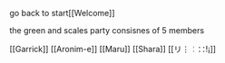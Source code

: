 go back to start[[Welcome]]

the green and scales party consisnes of 5 members

[[Garrick]]
[[Aronim-e]]
[[Maru]]
[[Shara]]
[[リ⋮╎∷!¡]]

